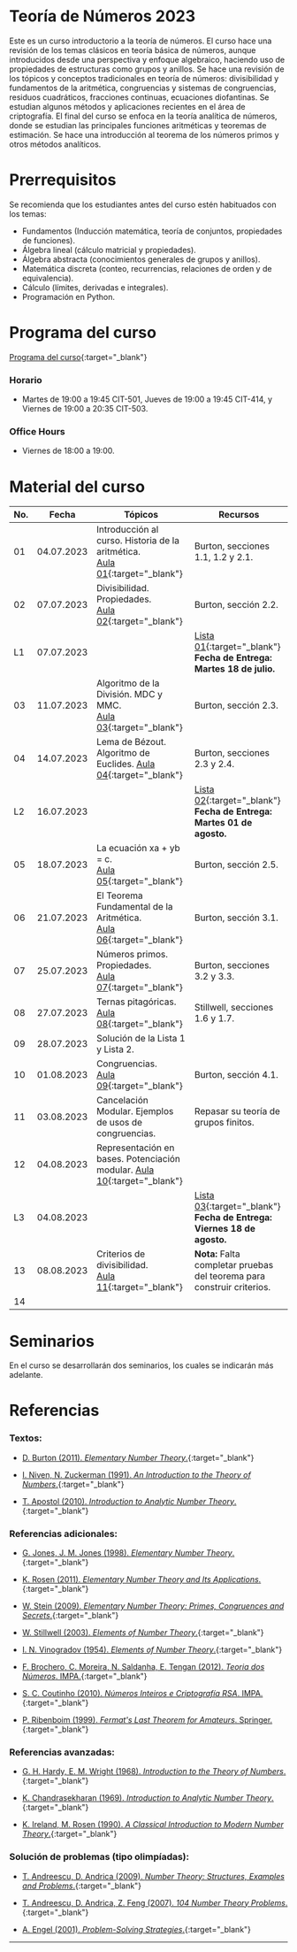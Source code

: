 # Teoría de Números 2023

Este es un curso introductorio a la teoría de números. El curso hace una revisión de los temas clásicos en teoría básica de números, aunque introducidos desde una perspectiva y  enfoque algebraico, haciendo uso de propiedades de estructuras como grupos y anillos. Se hace una revisión de los tópicos y conceptos tradicionales en teoría de números: divisibilidad y fundamentos de la aritmética, congruencias y sistemas de congruencias, residuos cuadráticos, fracciones continuas, ecuaciones diofantinas. Se estudian algunos métodos y aplicaciones recientes en el área de criptografía. El final del curso se enfoca en la teoría analítica de números, donde se estudian las principales funciones aritméticas y teoremas de estimación. Se hace una introducción al teorema de los números primos y otros métodos analíticos.
    

# Prerrequisitos

Se recomienda que los estudiantes antes del curso estén habituados con los temas:
* Fundamentos (Inducción matemática, teoría de conjuntos, propiedades de funciones).
* Álgebra lineal (cálculo matricial y propiedades).
* Álgebra abstracta (conocimientos generales de grupos y anillos).
* Matemática discreta (conteo, recurrencias, relaciones de orden y de equivalencia).
* Cálculo (límites, derivadas e integrales).
* Programación en Python.


# Programa del curso
<div id='id-programa'/>

[Programa del curso](programa/Programa-tn2023.pdf){:target="_blank"}

### Horario
<div id='id-horario'/>

* Martes de 19:00 a 19:45 CIT-501, Jueves de 19:00 a 19:45 CIT-414, y Viernes de 19:00 a 20:35 CIT-503.

### Office Hours
<div id='id-office'/>

* Viernes de 18:00 a 19:00.

# Material del curso
<div id='id-material'/>

 **No.**  | **Fecha**    | **Tópicos**                                                               | **Recursos**
 -------- | ------------ | ------------------------------------------------------------------------- |  ---------------------------------
  01      | 04.07.2023   | Introducción al curso. Historia de la aritmética. <br/> [Aula 01](aulas/Aula01.pdf){:target="_blank"} | Burton, secciones 1.1, 1.2 y 2.1.
  02      | 07.07.2023   | Divisibilidad. Propiedades. <br/> [Aula 02](aulas/Aula02.pdf){:target="_blank"} | Burton, sección 2.2.
  L1      | 07.07.2023   |  | [Lista 01](listas/lista01.pdf){:target="_blank"} <br/> **Fecha de Entrega: Martes 18 de julio.**
  03      | 11.07.2023   | Algoritmo de la División. MDC y MMC. <br/> [Aula 03](aulas/Aula03.pdf){:target="_blank"} | Burton, sección 2.3.
  04      | 14.07.2023   | Lema de Bézout. Algoritmo de Euclides. [Aula 04](aulas/Aula04.pdf){:target="_blank"} | Burton, secciones 2.3 y 2.4.
  L2      | 16.07.2023   |  | [Lista 02](listas/lista02.pdf){:target="_blank"} <br/> **Fecha de Entrega: Martes 01 de agosto.**
  05      | 18.07.2023   | La ecuación xa + yb = c. <br/> [Aula 05](aulas/Aula05.pdf){:target="_blank"} | Burton, sección 2.5.
  06      | 21.07.2023   | El Teorema Fundamental de la Aritmética. <br/> [Aula 06](aulas/Aula06.pdf){:target="_blank"} | Burton, sección 3.1.
  07      | 25.07.2023   | Números primos. Propiedades. <br/> [Aula 07](aulas/Aula07.pdf){:target="_blank"} | Burton, secciones 3.2 y 3.3.
  08      | 27.07.2023   | Ternas pitagóricas. <br/> [Aula 08](aulas/Aula08.pdf){:target="_blank"} | Stillwell, secciones 1.6 y 1.7.
  09      | 28.07.2023   | Solución de la Lista 1 y Lista 2.  |  
  10      | 01.08.2023   | Congruencias. <br/> [Aula 09](aulas/Aula09.pdf){:target="_blank"} | Burton, sección 4.1.
  11      | 03.08.2023   | Cancelación Modular. Ejemplos de usos de congruencias. <br/> | Repasar su teoría de grupos finitos.
  12      | 04.08.2023   | Representación en bases. Potenciación modular. [Aula 10](aulas/Aula10.pdf){:target="_blank"} |
  L3      | 04.08.2023   |  | [Lista 03](listas/lista03.pdf){:target="_blank"} <br/> **Fecha de Entrega: Viernes 18 de agosto.**
  13      | 08.08.2023   | Criterios de divisibilidad. <br/> [Aula 11](aulas/Aula11.pdf){:target="_blank"} | **Nota:** Falta completar pruebas del teorema para construir criterios. 
  14      |             |  | 


# Seminarios
<div id='id-seminarios'/>

En el curso se desarrollarán dos seminarios, los cuales se indicarán más adelante.

# Referencias
<div id='id-ref'/>

### Textos:

* [D. Burton (2011). *Elementary Number Theory*.](http://library.lol/main/6AEB8896359F4EF338DF6D1BE995132B){:target="_blank"}

* [I. Niven, N. Zuckerman (1991). *An Introduction to the Theory of Numbers*.](http://library.lol/main/283DAE3A05E051CBC0177ECACAB1C875){:target="_blank"}

* [T. Apostol (2010). *Introduction to Analytic Number Theory*.](http://library.lol/main/B1D5FE65979AB622AA235F7539439EEB){:target="_blank"}

### Referencias adicionales:

* [G. Jones, J. M. Jones (1998). *Elementary Number Theory*.](http://library.lol/main/8D8D1CDA930FFD6693C2D046E5F27331){:target="_blank"}

* [K. Rosen (2011). *Elementary Number Theory and Its Applications*.](http://library.lol/main/4F17982CE43B7BB0AE7543C1946A22DD){:target="_blank"}

* [W. Stein (2009). *Elementary Number Theory: Primes, Congruences and Secrets*.](http://library.lol/main/2ED90C02E93FFBA7BE648FBC0C72BD11){:target="_blank"}

* [W. Stillwell (2003). *Elements of Number Theory*.](http://library.lol/main/8D97DC6854CF341E9A2F945731DF985F){:target="_blank"}

* [I. N. Vinogradov (1954). *Elements of Number Theory*.](http://library.lol/main/141CE1567A52C047D7662412676465B7){:target="_blank"}

* [F. Brochero, C. Moreira, N. Saldanha, E. Tengan (2012). *Teoria dos Números*. IMPA.](){:target="_blank"}

* [S. C. Coutinho (2010). *Números Inteiros e Criptografía RSA*. IMPA.](){:target="_blank"}

* [P. Ribenboim (1999). *Fermat's Last Theorem for Amateurs*. Springer.](http://library.lol/main/30FE5DA3F187B37B980A0C2EA048E563){:target="_blank"}


### Referencias avanzadas:

* [G. H. Hardy, E. M. Wright (1968). *Introduction to the Theory of Numbers*.](http://library.lol/main/F41AFCB0B44DD6DF662C40F9A302E6B4){:target="_blank"}

* [K. Chandrasekharan (1969). *Introduction to Analytic Number Theory*.](http://library.lol/main/0FA1AAF3AABDFC62EB756484BF620A34){:target="_blank"}

* [K. Ireland, M. Rosen (1990). *A Classical Introduction to Modern Number Theory*.](http://library.lol/main/46587E85B377B9D01D2BDA4FDA9FCA4D){:target="_blank"}

### Solución de problemas (tipo olimpíadas):

* [T. Andreescu, D. Andrica (2009). *Number Theory: Structures, Examples and Problems*.](http://library.lol/main/6C6479B9A92D0FF27F7C9B69487EEF60){:target="_blank"}

* [T. Andreescu, D. Andrica, Z. Feng (2007). *104 Number Theory Problems*.](http://library.lol/main/C7E726B5AD1839E2779E72AF80BD4D67){:target="_blank"}

* [A. Engel (2001). *Problem-Solving Strategies*.](http://library.lol/main/E8D5738D9D309A7E130BEF688ED92A3F){:target="_blank"}

---
